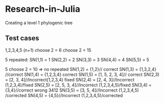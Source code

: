 # Research-in-Julia
Creating a level 1 phylogenic tree
## Test cases
1,2,3,4,5
(n+1) choose 2 = 6 choose 2 = 15

5 repeated:
SN(1,1) = 1
SN(2,2) = 2
SN(3,3) = 3
SN(4,4) = 4
SN(5,5) = 5

5 choose 2 = 10 => no repeated
SN(1,2) = {1,2}//  correct
SN(1,3) = {1,3,2,4} //correct
SN(1,4) = {1,2,3,4}  correct
SN(1,5) = [1, 5, 2, 3, 4]// correct
SN(2,3) = [2, 3, 4]//Incorrect(1,2,3,4) fixed
SN(2,4) = [2, 4, 3]//Incorrect (1,2,3,4)/fixed
SN(2,5) = [2, 5, 3, 4]//Incorrect (1,2,3,4,5)/fixed
SN(3,4) = {3,4}//correct wrong 3412
SN(3,5) = [3, 5, 4]//Incorrect (1,2,3,4,5) /corrected
SN(4,5) = {4,5}//Incorrect (1,2,3,4,5)/corrected
